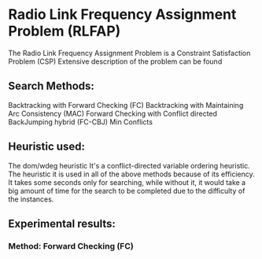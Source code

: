 # Radio Link Frequency Assignment Problem (RLFAP)
The Radio Link Frequency Assignment Problem is a Constraint Satisfaction Problem (CSP)
Extensive description of the problem can be found 

## Search Methods:
Backtracking with Forward Checking (FC)
Backtracking with Maintaining Arc Consistency (MAC)
Forward Checking with Conflict directed BackJumping hybrid (FC-CBJ)
Min Conflicts

## Heuristic used:
The dom/wdeg heuristic It's a conflict-directed variable ordering heuristic. The heuristic it is used in all of the above methods because of its efficiency. It takes some seconds only for searching, while without it, it would take a big amount of time for the search to be completed due to the difficulty of the instances.

## Experimental results:

### Method: Forward Checking (FC)

